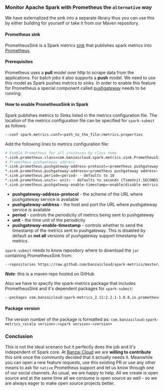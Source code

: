 ### Monitor Apache Spark with Prometheus the `alternative` way

We have externalized the sink into a separate library thus you can use this by either building for yourself or take it from our Maven repository.

#### Prometheus sink

PrometheusSink is a Spark metrics [sink](https://spark.apache.org/docs/2.2.0/monitoring.html#metrics) that publishes spark metrics into [Prometheus](https://prometheus.io). 

#### Prerequisites

Prometheus uses a **pull** model over http to scrape data from the applications. For batch jobs it also supports a **push** model. We need to use this model as Spark pushes metrics to sinks. In order to enable this feature for Prometheus a special component called [pushgateway](https://github.com/prometheus/pushgateway) needs to be running.

#### How to enable PrometheusSink in Spark

Spark publishes metrics to Sinks listed in the metrics configuration file. The location of the metrics configuration file can be specified for `spark-submit` as follows:

```sh
--conf spark.metrics.conf=<path_to_the_file>/metrics.properties
```

Add the following lines to metrics configuration file:

```sh
# Enable Prometheus for all instances by class name
*.sink.prometheus.class=com.banzaicloud.spark.metrics.sink.PrometheusSink
# Prometheus pushgateway address
*.sink.prometheus.pushgateway-address-protocol=<prometheus pushgateway protocol> - defaults to http
*.sink.prometheus.pushgateway-address=<prometheus pushgateway address> - defaults to 127.0.0.1:9091
*.sink.prometheus.period=<period> - defaults to 10
*.sink.prometheus.unit=< unit> - defaults to seconds (TimeUnit.SECONDS)
*.sink.prometheus.pushgateway-enable-timestamp=<enable/disable metrics timestamp> - defaults to false
```

* **pushgateway-address-protocol** - the scheme of the URL where pushgateway service is available
* **pushgateway-address** - the host and port the URL where pushgateway service is available
* **period** - controls the periodicity of metrics being sent to pushgateway
* **unit** - the time unit of the periodicity
* **pushgateway-enable-timestamp** - controls whether to send the timestamp of the metrics sent to pushgateway. This is disabled by default as **not all** versions of pushgateway support timestamp for metrics.

`spark-submit` needs to know repository where to download the `jar` containing PrometheusSink from:

```sh
--repositories https://raw.github.com/banzaicloud/spark-metrics/master/maven-repo/releases
```

_**Note**_: this is a maven repo hosted on GitHub

Also we have to specify the spark-metrics package that includes PrometheusSink and it's dependent packages for `spark-submit`:

```sh
--packages com.banzaicloud:spark-metrics_2.11:2.2.1-1.0.0,io.prometheus:simpleclient:0.0.23,io.prometheus:simpleclient_dropwizard:0.0.23,io.prometheus:simpleclient_pushgateway:0.0.23,io.dropwizard.metrics:metrics-core:3.1.2
```

#### Package version

The version number of the package is formatted as: `com.banzaicloud:spark-metrics_<scala version>:<spark version>-<version>`

### Conclusion 

This is not the ideal scenario but it perfectly does the job and it's independent of Spark core. At [Banzai Cloud](https://banzaicloud.com) we are **willing to contribute** this sink once the community decided that it actually needs it. Meanwhile you can open a new feature requests, use this existing PR or use any other means to ask for `native` Prometheus support and let us know through one of our social channels. As usual, we are happy to help. All we create is open source and at the same time all we consume is open source as well - so we are always eager to make open source projects better. 

